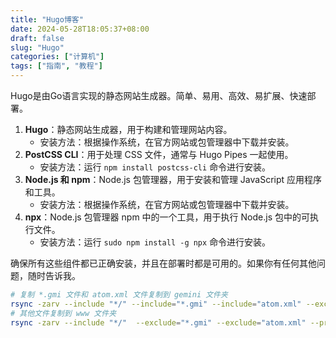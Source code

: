```yaml
---
title: "Hugo博客"
date: 2024-05-28T18:05:37+08:00
draft: false
slug: "Hugo"
categories: ["计算机"]
tags: ["指南", "教程"]
---
```


Hugo是由Go语言实现的静态网站生成器。简单、易用、高效、易扩展、快速部署。

<!--more-->

1. **Hugo**：静态网站生成器，用于构建和管理网站内容。
   - 安装方法：根据操作系统，在官方网站或包管理器中下载并安装。
2. **PostCSS CLI**：用于处理 CSS 文件，通常与 Hugo Pipes 一起使用。
   - 安装方法：运行 `npm install postcss-cli` 命令进行安装。
3. **Node.js 和 npm**：Node.js 包管理器，用于安装和管理 JavaScript 应用程序和工具。
   - 安装方法：根据操作系统，在官方网站或包管理器中下载并安装。
4. **npx**：Node.js 包管理器 npm 中的一个工具，用于执行 Node.js 包中的可执行文件。
   - 安装方法：运行 `sudo npm install -g npx` 命令进行安装。

确保所有这些组件都已正确安装，并且在部署时都是可用的。如果你有任何其他问题，随时告诉我。

```bash
# 复制 *.gmi 文件和 atom.xml 文件复制到 gemini 文件夹
rsync -zarv --include "*/" --include="*.gmi" --include="atom.xml" --exclude="*" --prune-empty-dirs ./public/* ./gemini 
# 其他文件复制到 www 文件夹
rsync -zarv --include "*/"  --exclude="*.gmi" --exclude="atom.xml" --prune-empty-dirs ./public/* ./www
```

